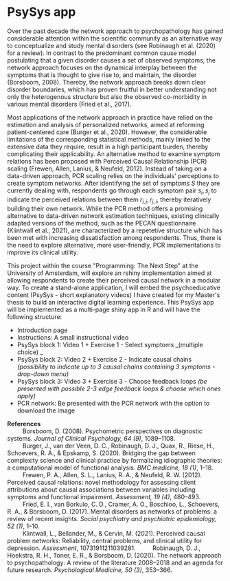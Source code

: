 # PsySys app

Over the past decade the network approach to psychopathology has gained considerable attention within the scientific community as an alternative way to conceptualize and study mental disorders (see Robinaugh et al. (2020) for a review). In contrast to the predominant common cause model postulating that a given disorder causes a set of observed symptoms, the network approach focuses on the dynamical interplay between the symptoms that is thought to give rise to, and maintain, the disorder (Borsboom, 2008). Thereby, the network approach breaks down clear disorder boundaries, which has proven fruitful in better understanding not only the heterogenous structure but also the observed co-morbidity in various mental disorders (Fried et al., 2017). 

Most applications of the network approach in practice have relied on the estimation and analysis of personalized networks, aimed at reforming patient-centered care (Burger et al., 2020). However, the considerable limitations of the corresponding statistical methods, mainly linked to the extensive data they require, result in a high participant burden, thereby complicating their applicability. An alternative method to examine symptom relations has been proposed with Perceived Causal Relationship (PCR) scaling (Frewen, Allen, Lanius, & Neufeld, 2012). Instead of taking on a data-driven approach, PCR scaling relies on the individuals' perceptions to create symptom networks. After identifying the set of symptoms $S$ they are currently dealing with, respondents go through each symptom pair $s_{i},s_{j}$ to indicate the perceived relations between them $r_{i,j},r_{j,i}$, thereby iteratively building their own network. While the PCR method offers a promising alternative to data-driven network estimation techniques, existing clinically adapted versions of the method, such as the PECAN questionnaire (Klintwall et al., 2021), are characterized by a repetetive structure which has been met with increasing dissatisfaction among respondents. Thus, there is the need to explore alternative, more user-friendly, PCR implementations to improve its clinical utility.

This project within the course "Programming: The Next Step" at the University of Amsterdam, will explore an rshiny implementation aimed at allowing respondents to create their perceived causal network in a modular way. To create a stand-alone application, I will embed the psychoeducative content (PsySys - short explanatory videos) I have created for my Master's thesis to build an interactive digital learning experience. This PsySys app will be implemented as a multi-page shiny app in R and will have the following structure: 

- Introduction page
- Instructions: A small instructional video 
- PsySys block 1: Video 1 + Exercise 1 - Select symptoms _(multiple choice) _
- PsySys block 2: Video 2 + Exercise 2 - Indicate causal chains _(possibility to indicate up to 3 causal chains containing 3 symptoms - drop-down menu)_
- PsySys block 3: Video 3 + Exercise 3 - Choose feedback loops _(be presented with possible 2-3 edge feedback loops & choose which ones apply)_
- PCR network: Be presented with the PCR network with the option to download the image

**References** <br />
$\qquad$ Borsboom, D. (2008). Psychometric perspectives on diagnostic systems. _Journal of Clinical Psychology, 64 (9)_, 1089–1108. <br />
$\qquad$ Burger, J., van der Veen, D. C., Robinaugh, D. J., Quax, R., Riese, H., Schoevers, R. A., & Epskamp, S. (2020). Bridging the gap between complexity science and clinical practice by formalizing idiographic theories: a computational model of functional analysis. _BMC medicine, 18 (1)_, 1–18. <br />
$\qquad$ Frewen, P. A., Allen, S. L., Lanius, R. A., & Neufeld, R. W. (2012). Perceived causal relations: novel methodology for assessing client attributions about causal associations between variables including symptoms and functional impairment. _Assessment, 19 (4)_, 480–493. <br />
$\qquad$ Fried, E. I., van Borkulo, C. D., Cramer, A. O., Boschloo, L., Schoevers, R. A., & Borsboom, D. (2017). Mental disorders as networks of problems: a review of recent insights. _Social psychiatry and psychiatric epidemiology, 52 (1)_, 1–10. <br />
$\qquad$ Klintwall, L., Bellander, M., & Cervin, M. (2021). Perceived causal problem networks: Reliability, central problems, and clinical utility for depression. _Assessment_, 10731911211039281.
$\qquad$ Robinaugh, D. J., Hoekstra, R. H., Toner, E. R., & Borsboom, D. (2020). The network approach to psychopathology: A review of the literature 2008–2018 and an agenda for future research. _Psychological Medicine, 50 (3)_, 353–366. <br />
